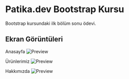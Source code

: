# Patika.dev Bootstrap Kursu

Bootstrap kursundaki ilk bölüm sonu ödevi.

## Ekran Görüntüleri

Anasayfa
![Preview](https://i.hizliresim.com/oromv1u.jpg)

Ürünlerimiz
![Preview](https://i.hizliresim.com/8o4m4ox.jpg)

Hakkımızda
![Preview](https://i.hizliresim.com/f9vec00.jpg)
